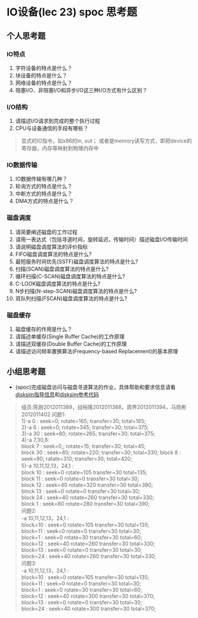# IO设备(lec 23) spoc 思考题

## 个人思考题
### IO特点 
 1. 字符设备的特点是什么？
 1. 块设备的特点是什么？
 1. 网络设备的特点是什么？
 1. 阻塞I/O、非阻塞I/O和异步I/O这三种I/O方式有什么区别？

### I/O结构
 1. 请描述I/O请求到完成的整个执行过程
 1. CPU与设备通信的手段有哪些？

> 显式的IO指令，如x86的in, out； 或者是memory读写方式，即把device的寄存器，内存等映射到物理内存中 

### IO数据传输
 1. IO数据传输有哪几种？
 1. 轮询方式的特点是什么？
 1. 中断方式的特点是什么？
 1. DMA方式的特点是什么？

### 磁盘调度
 1. 请简要阐述磁盘的工作过程
 1. 请用一表达式（包括寻道时间，旋转延迟，传输时间）描述磁盘I/O传输时间
 1. 请说明磁盘调度算法的评价指标
 1. FIFO磁盘调度算法的特点是什么?
 1. 最短服务时间优先(SSTF)磁盘调度算法的特点是什么?
 1. 扫描(SCAN)磁盘调度算法的特点是什么?
 1. 循环扫描(C-SCAN)磁盘调度算法的特点是什么?
 1. C-LOOK磁盘调度算法的特点是什么?
 1. N步扫描(N-step-SCAN)磁盘调度算法的特点是什么?
 1. 双队列扫描(FSCAN)磁盘调度算法的特点是什么?

### 磁盘缓存
 1. 磁盘缓存的作用是什么？
 1. 请描述单缓存(Single Buffer Cache)的工作原理
 1. 请描述双缓存(Double Buffer Cache)的工作原理
 1. 请描述访问频率置换算法(Frequency-based Replacement)的基本原理

## 小组思考题
 - (spoc)完成磁盘访问与磁盘寻道算法的作业，具体帮助和要求信息请看[disksim指导信息](https://github.com/chyyuu/ucore_lab/blob/master/related_info/lab8/disksim-homework.md)和[disksim参考代码](https://github.com/chyyuu/ucore_lab/blob/master/related_info/lab8/disksim-homework.py)

> 组员:陈刚2012011389，战裕隆2012011388，周界2012011394，马晓彬2012011402 
问题1:  
1)-a 0 : seek=0; rotate=165; transfer=30; total=165;  
2)-a 6 : seek=0; rotate=345; transfer=30; total=375;  
3)-a 30 : seek=80; rotate=265; transfer=30; total=375;  
4)-a 7,30,8:  
block 7 : seek=0,; rotate=15; transfer=30; total=45;  
block 30 : seek=80; rotate=220; transfer=30; total=330;
block 8 : seek=80; ratate=310; transfer=30; total=420;  
5)-a 10,11,12,13，24,1 :  
block 10 : seek=0  rotate=105  transfer=30  total=135;   
block 11 : seek=0  rotate=0  transfer=30  total=30;   
block 12 : seek=40  rotate=320  transfer=30  total=390;  
block 13 : seek=0  rotate=0  transfer=30  total=30;  
block 24 : seek=40  rotate=260  transfer=30  total=330;  
block  1 : seek=80  rotate=280  transfer=30  total=390;  
问题2:  
-a 10,11,12,13，24,1 :  
block=10 : seek=0  rotate=105  transfer=30  total=135;  
block=11 : seek=0  rotate=0  transfer=30  total=30;  
block=1 : seek=0  rotate=30  transfer=30  total=60;  
block=12 : seek=40  rotate=260  transfer=30  total=330;  
block=13 : seek=0  rotate=0  transfer=30  total=30;  
block=24 : seek=40  rotate=260  transfer=30  total=330;  
问题3:  
-a 10,11,12,13，24,1 :  
block=10 : seek=0  rotate=105  transfer=30  total=135;  
block=11 : seek=0  rotate=0  transfer=30  total=30;  
block=1 : seek=0  rotate=30  transfer=30  total=60;  
block=12 : seek=40  rotate=300  transfer=30  total=370;  
block=13 : seek=0  rotate=0  transfer=30  total=30;   
block=24 : seek=40  rotate=300 transfer=30  total=370;  


